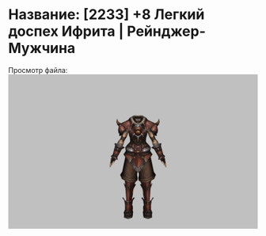 # Название: [2233] +8 Легкий доспех Ифрита | Рейнджер-Мужчина

Просмотр файла:
![p020020.png](p020020.png)